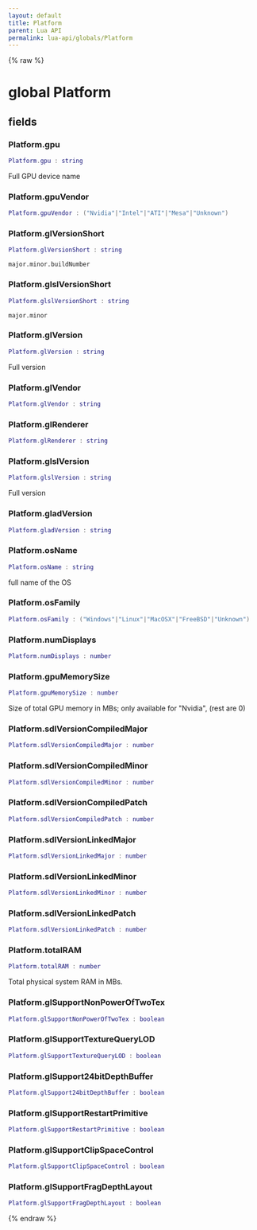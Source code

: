 ```yaml
---
layout: default
title: Platform
parent: Lua API
permalink: lua-api/globals/Platform
---
```


{% raw %}

# global Platform






## fields


### Platform.gpu

```lua
Platform.gpu : string
```



Full GPU device name


### Platform.gpuVendor

```lua
Platform.gpuVendor : ("Nvidia"|"Intel"|"ATI"|"Mesa"|"Unknown")
```




### Platform.glVersionShort

```lua
Platform.glVersionShort : string
```



`major.minor.buildNumber`


### Platform.glslVersionShort

```lua
Platform.glslVersionShort : string
```



`major.minor`


### Platform.glVersion

```lua
Platform.glVersion : string
```



Full version


### Platform.glVendor

```lua
Platform.glVendor : string
```




### Platform.glRenderer

```lua
Platform.glRenderer : string
```




### Platform.glslVersion

```lua
Platform.glslVersion : string
```



Full version


### Platform.gladVersion

```lua
Platform.gladVersion : string
```




### Platform.osName

```lua
Platform.osName : string
```



full name of the OS


### Platform.osFamily

```lua
Platform.osFamily : ("Windows"|"Linux"|"MacOSX"|"FreeBSD"|"Unknown")
```




### Platform.numDisplays

```lua
Platform.numDisplays : number
```




### Platform.gpuMemorySize

```lua
Platform.gpuMemorySize : number
```



Size of total GPU memory in MBs; only available for "Nvidia", (rest are 0)


### Platform.sdlVersionCompiledMajor

```lua
Platform.sdlVersionCompiledMajor : number
```




### Platform.sdlVersionCompiledMinor

```lua
Platform.sdlVersionCompiledMinor : number
```




### Platform.sdlVersionCompiledPatch

```lua
Platform.sdlVersionCompiledPatch : number
```




### Platform.sdlVersionLinkedMajor

```lua
Platform.sdlVersionLinkedMajor : number
```




### Platform.sdlVersionLinkedMinor

```lua
Platform.sdlVersionLinkedMinor : number
```




### Platform.sdlVersionLinkedPatch

```lua
Platform.sdlVersionLinkedPatch : number
```




### Platform.totalRAM

```lua
Platform.totalRAM : number
```



Total physical system RAM in MBs.


### Platform.glSupportNonPowerOfTwoTex

```lua
Platform.glSupportNonPowerOfTwoTex : boolean
```




### Platform.glSupportTextureQueryLOD

```lua
Platform.glSupportTextureQueryLOD : boolean
```




### Platform.glSupport24bitDepthBuffer

```lua
Platform.glSupport24bitDepthBuffer : boolean
```




### Platform.glSupportRestartPrimitive

```lua
Platform.glSupportRestartPrimitive : boolean
```




### Platform.glSupportClipSpaceControl

```lua
Platform.glSupportClipSpaceControl : boolean
```




### Platform.glSupportFragDepthLayout

```lua
Platform.glSupportFragDepthLayout : boolean
```






{% endraw %}